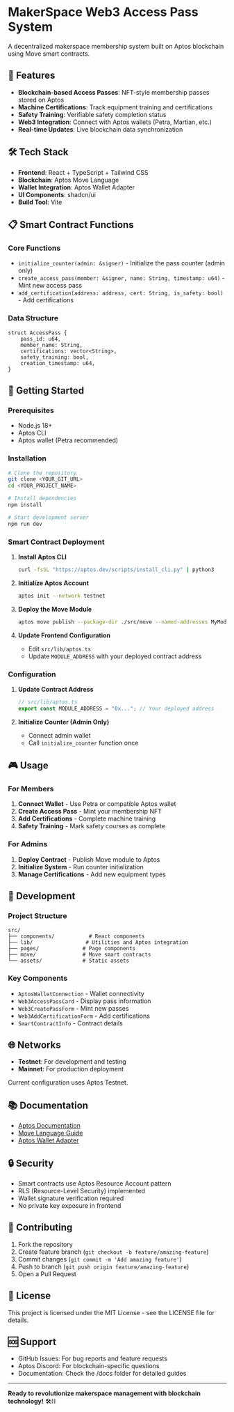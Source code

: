 # MakerSpace Web3 Access Pass System

A decentralized makerspace membership system built on Aptos blockchain using Move smart contracts.

## 🚀 Features

- **Blockchain-based Access Passes**: NFT-style membership passes stored on Aptos
- **Machine Certifications**: Track equipment training and certifications
- **Safety Training**: Verifiable safety completion status
- **Web3 Integration**: Connect with Aptos wallets (Petra, Martian, etc.)
- **Real-time Updates**: Live blockchain data synchronization

## 🛠 Tech Stack

- **Frontend**: React + TypeScript + Tailwind CSS
- **Blockchain**: Aptos Move Language
- **Wallet Integration**: Aptos Wallet Adapter
- **UI Components**: shadcn/ui
- **Build Tool**: Vite

## 📋 Smart Contract Functions

### Core Functions
- `initialize_counter(admin: &signer)` - Initialize the pass counter (admin only)
- `create_access_pass(member: &signer, name: String, timestamp: u64)` - Mint new access pass
- `add_certification(address: address, cert: String, is_safety: bool)` - Add certifications

### Data Structure
```move
struct AccessPass {
    pass_id: u64,
    member_name: String,
    certifications: vector<String>,
    safety_training: bool,
    creation_timestamp: u64,
}
```

## 🚀 Getting Started

### Prerequisites
- Node.js 18+ 
- Aptos CLI
- Aptos wallet (Petra recommended)

### Installation
```bash
# Clone the repository
git clone <YOUR_GIT_URL>
cd <YOUR_PROJECT_NAME>

# Install dependencies
npm install

# Start development server
npm run dev
```

### Smart Contract Deployment

1. **Install Aptos CLI**
   ```bash
   curl -fsSL "https://aptos.dev/scripts/install_cli.py" | python3
   ```

2. **Initialize Aptos Account**
   ```bash
   aptos init --network testnet
   ```

3. **Deploy the Move Module**
   ```bash
   aptos move publish --package-dir ./src/move --named-addresses MyModule=<YOUR_ADDRESS>
   ```

4. **Update Frontend Configuration**
   - Edit `src/lib/aptos.ts`
   - Update `MODULE_ADDRESS` with your deployed contract address

### Configuration

1. **Update Contract Address**
   ```typescript
   // src/lib/aptos.ts
   export const MODULE_ADDRESS = "0x..."; // Your deployed address
   ```

2. **Initialize Counter (Admin Only)**
   - Connect admin wallet
   - Call `initialize_counter` function once

## 🎮 Usage

### For Members
1. **Connect Wallet** - Use Petra or compatible Aptos wallet
2. **Create Access Pass** - Mint your membership NFT
3. **Add Certifications** - Complete machine training
4. **Safety Training** - Mark safety courses as complete

### For Admins
1. **Deploy Contract** - Publish Move module to Aptos
2. **Initialize System** - Run counter initialization
3. **Manage Certifications** - Add new equipment types

## 🔧 Development

### Project Structure
```
src/
├── components/           # React components
├── lib/                 # Utilities and Aptos integration
├── pages/              # Page components
├── move/               # Move smart contracts
└── assets/             # Static assets
```

### Key Components
- `AptosWalletConnection` - Wallet connectivity
- `Web3AccessPassCard` - Display pass information
- `Web3CreatePassForm` - Mint new passes
- `Web3AddCertificationForm` - Add certifications
- `SmartContractInfo` - Contract details

## 🌐 Networks

- **Testnet**: For development and testing
- **Mainnet**: For production deployment

Current configuration uses Aptos Testnet.

## 📚 Documentation

- [Aptos Documentation](https://aptos.dev/)
- [Move Language Guide](https://move-language.github.io/)
- [Aptos Wallet Adapter](https://github.com/aptos-labs/aptos-wallet-adapter)

## 🔒 Security

- Smart contracts use Aptos Resource Account pattern
- RLS (Resource-Level Security) implemented
- Wallet signature verification required
- No private key exposure in frontend

## 🤝 Contributing

1. Fork the repository
2. Create feature branch (`git checkout -b feature/amazing-feature`)
3. Commit changes (`git commit -m 'Add amazing feature'`)
4. Push to branch (`git push origin feature/amazing-feature`)
5. Open a Pull Request

## 📄 License

This project is licensed under the MIT License - see the LICENSE file for details.

## 🆘 Support

- GitHub Issues: For bug reports and feature requests
- Aptos Discord: For blockchain-specific questions
- Documentation: Check the /docs folder for detailed guides

---

**Ready to revolutionize makerspace management with blockchain technology!** 🛠️⛓️